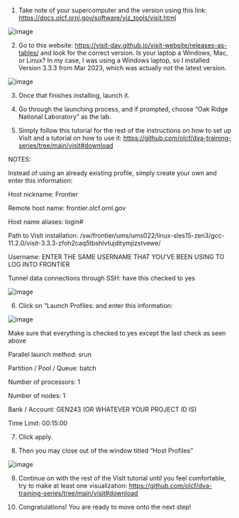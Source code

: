 1. Take note of your supercomputer and the version using this link: https://docs.olcf.ornl.gov/software/viz_tools/visit.html

![image](https://github.com/WiktoriaZielinska/Adaptive-Mesh-Refinement/assets/112288108/ff7d0f6b-6c76-40f9-9273-de81b7159184)

2. Go to this website: https://visit-dav.github.io/visit-website/releases-as-tables/ and look for the correct version. Is your laptop a Windows, Mac, or Linux? In my case, I was using a Windows laptop, so I installed Version 3.3.3 from Mar 2023, which was actually not the latest version.

![image](https://github.com/WiktoriaZielinska/Adaptive-Mesh-Refinement/assets/112288108/b11e6d85-1d74-40b1-98cf-d09dcce05eb4)

3. Once that finishes installing, launch it.

4. Go through the launching process, and if prompted, choose “Oak Ridge National Laboratory” as the lab.

5. Simply follow this tutorial for the rest of the instructions on how to set up VisIt and a tutorial on how to use it: https://github.com/olcf/dva-training-series/tree/main/visit#download

NOTES:

Instead of using an already existing profile, simply create your own and enter this information:

Host nickname: Frontier

Remote host name: frontier.olcf.ornl.gov

Host name aliases: login#

Path to VisIt installation: /sw/frontier/ums/ums022/linux-sles15-zen3/gcc-11.2.0/visit-3.3.3-zfoh2caq5tbshlvtujditymjizstvewe/

Username: ENTER THE SAME USERNAME THAT YOU’VE BEEN USING TO LOG INTO FRONTIER

Tunnel data connections through SSH: have this checked to yes

![image](https://github.com/WiktoriaZielinska/Adaptive-Mesh-Refinement/assets/112288108/023f09d5-1e0d-484d-925f-4eaaa460b508)

6. Click on “Launch Profiles: and enter this information:

![image](https://github.com/WiktoriaZielinska/Adaptive-Mesh-Refinement/assets/112288108/910e3a84-64df-4fa7-a4f6-c858097665bd)

Make sure that everything is checked to yes except the last check as seen above

Parallel launch method: srun

Partition / Pool / Queue: batch

Number of processors: 1

Number of nodes: 1

Bank / Account: GEN243 (OR WHATEVER YOUR PROJECT ID IS)

Time Limit: 00:15:00

7. Click apply.

8. Then you may close out of the window titled “Host Profiles”

![image](https://github.com/WiktoriaZielinska/Adaptive-Mesh-Refinement/assets/112288108/d10d0306-4a01-4998-b5da-8e8bbb42e2c4)

9. Continue on with the rest of the VisIt tutorial until you feel comfortable, try to make at least one visualization: https://github.com/olcf/dva-training-series/tree/main/visit#download

10. Congratulations! You are ready to move onto the next step!




























